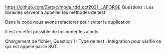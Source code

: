 https://github.com/Zartac/moda_tdd_oct2021_LAFORGE
Questions : 
Les librairies servent a appeller les méthodes de test

Dans le code nous avons refactorer pour eviter la duplication

Il est en effet possible de fusionner les ajouts

Chargement de fichier, Question 1 : 
Type de test : Intégration pour vérifié ce qui est appelé par le SUT.
